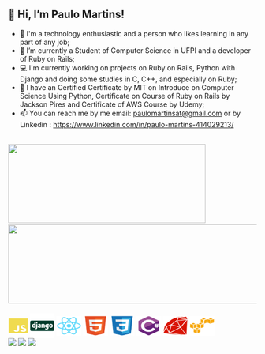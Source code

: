 ## 👋 Hi, I’m Paulo Martins!
- 👀 I'm a technology enthusiastic and a person who likes learning in any part of any job;
- 🌱 I’m currently a Student of Computer Science in UFPI and a developer of Ruby on Rails;
- 💻 I'm currently working on projects on Ruby on Rails, Python with Django and doing some studies in C, C++, and especially on Ruby;
- 📜 I have an Certified Certificate by MIT on Introduce on Computer Science Using Python, Certificate on Course of Ruby on Rails by Jackson Pires and Certificate of AWS Course by Udemy;
- 📫 You can reach me by me email: paulomartinsat@gmail.com or by Linkedin : https://www.linkedin.com/in/paulo-martins-414029213/ 
<div style="display: inline_block"><br>
  <img height="160em" width="400em" src="https://github-readme-stats.vercel.app/api?username=paulomartinsat&show_icons=true&theme=dark&include_all_commits=true&count_private=true"/>
  <img height="160em" width="550em" src="https://github-readme-stats.vercel.app/api/top-langs/?username=paulomartinsat&layout=compact&langs_count=7&theme=dark"/>
</div>

<div style="display: inline_block"><br>
  <img align="center" alt="paulo-Js" height="30" width="40" src="https://raw.githubusercontent.com/devicons/devicon/master/icons/javascript/javascript-plain.svg">
  <img align="center" alt="paulo-django" height="50" width="50" src="https://github.com/devicons/devicon/blob/master/icons/django/django-plain.svg">
  <img align="center" alt="paulo-React" height="40" width="50" src="https://raw.githubusercontent.com/devicons/devicon/master/icons/react/react-original.svg">
  <img align="center" alt="paulo-HTML" height="40" width="50" src="https://raw.githubusercontent.com/devicons/devicon/master/icons/html5/html5-original.svg">
  <img align="center" alt="paulo-CSS" height="40" width="50" src="https://raw.githubusercontent.com/devicons/devicon/master/icons/css3/css3-original.svg">
  <img align="center" alt="paulo-Csharp" height="40" width="50" src="https://raw.githubusercontent.com/devicons/devicon/master/icons/csharp/csharp-original.svg">
  <img align="center" alt="paulo-Csharp" height="40" width="50" src="https://github.com/devicons/devicon/blob/master/icons/ruby/ruby-plain.svg">
  <img align="center" alt="paulo-Csharp" height="40" width="50" src="https://github.com/devicons/devicon/blob/master/icons/amazonwebservices/amazonwebservices-original.svg">
</div>

<div>
  <a href="https://www.linkedin.com/in/paulo-martins-414029213/" target="_blank"><img src="https://img.shields.io/badge/LinkedIn-0077B5?style=for-the-badge&logo=linkedin&logoColor=white" target="_blank"></a>
  <a href = "mailto:paulomartinsat@gmail.com"><img src="https://img.shields.io/badge/-Gmail-%23333?style=for-the-badge&logo=gmail&logoColor=white" target="_blank"></a>
  <a href = "github.com/paulomartinsat"><img src="https://img.shields.io/badge/GitHub-100000?style=for-the-badge&logo=github&logoColor=white" target="_blank"></a>
